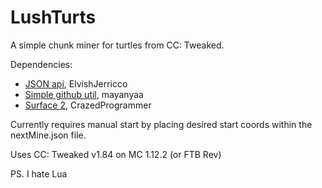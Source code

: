 # LushTurts

A simple chunk miner for turtles from CC: Tweaked.

Dependencies:
- [JSON api](http://www.computercraft.info/forums2/index.php?/topic/5854-json-api-v201-for-computercraft/), ElvishJerricco
- [Simple github util](http://www.computercraft.info/forums2/index.php?/topic/29920-simple-github-util/), mayanyaa
- [Surface 2](http://www.computercraft.info/forums2/index.php?/topic/28336-surface-2-a-powerful-graphics-library/), CrazedProgrammer

Currently requires manual start by placing desired start coords within the nextMine.json file.

Uses CC: Tweaked v1.84 on MC 1.12.2 (or FTB Rev)

PS. I hate Lua
